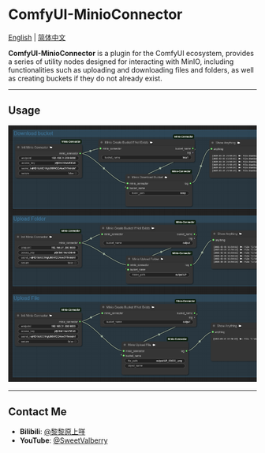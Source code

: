 # ComfyUI-MinioConnector  

[English](README.md) | [简体中文](README_CN.md)  

**ComfyUI-MinioConnector** is a plugin for the ComfyUI ecosystem, provides a series of utility nodes designed for interacting with MinIO, including functionalities such as uploading and downloading files and folders, as well as creating buckets if they do not already exist.  

---

## Usage
![Image](images/minio-readme.png)

---

## Contact Me  

- **Bilibili**: [@黎黎原上咩](https://space.bilibili.com/449342345)  
- **YouTube**: [@SweetValberry](https://www.youtube.com/@SweetValberry)  
